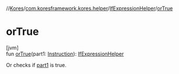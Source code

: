 //[Kores](../../../index.md)/[com.koresframework.kores.helper](../index.md)/[IfExpressionHelper](index.md)/[orTrue](or-true.md)

# orTrue

[jvm]\
fun [orTrue](or-true.md)(part1: [Instruction](../../com.koresframework.kores/-instruction/index.md)): [IfExpressionHelper](index.md)

Or checks if [part1](or-true.md) is true.
